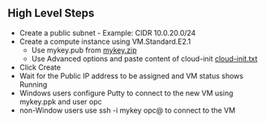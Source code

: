 ## High Level Steps
* Create a public subnet - Example: CIDR 10.0.20.0/24
* Create a compute instance using VM.Standard.E2.1
  * Use mykey.pub from [mykey.zip](https://github.com/venkat50/hands-on-lab/raw/master/OCI/mykeys.zip)
  * Use Advanced options and paste content of cloud-init [cloud-init.txt](https://github.com/venkat50/hands-on-lab/raw/master/OCI/cloud-init.txt)
* Click Create
* Wait for the Public IP address to be assigned and VM status shows Running 
* Windows users configure Putty to connect to the new VM using mykey.ppk and user opc
* non-Window users use ssh -i mykey opc@<IP Address> to connect to the VM


